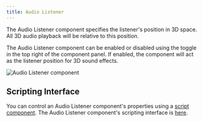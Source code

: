 ```yaml
---
title: Audio Listener
---
```


The Audio Listener component specifies the listener's position in 3D space. All 3D audio playback will be relative to this position.

The Audio Listener component can be enabled or disabled using the toggle in the top right of the component panel. If enabled, the component will act as the listener position for 3D sound effects.

![Audio Listener component](/images/user-manual/scenes/components/component-audiolistener.png)

## Scripting Interface

You can control an Audio Listener component's properties using a [script component][2]. The Audio Listener component's scripting interface is [here][3].

[2]: /user-manual/scenes/components/script
[3]: https://api.playcanvas.com/classes/Engine.AudioListenerComponent.html

